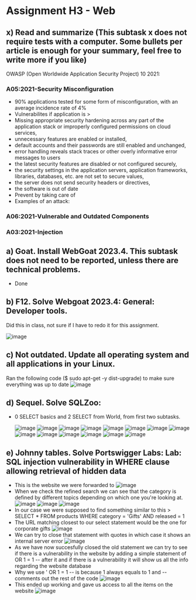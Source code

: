 # Assignment H3 - Web

## x) Read and summarize (This subtask x does not require tests with a computer. Some bullets per article is enough for your summary, feel free to write more if you like)
OWASP (Open Worldwide Application Security Project) 10 2021:
### A05:2021-Security Misconfiguration
- 90% applications tested for some form of misconfiguration, with an average incidence rate of 4%
- Vulnerabilites if application is >
- Missing appropriate security hardening across any part of the application stack or improperly configured permissions on cloud services,
- unnecessary features are enabled or installed,
- default accounts and their passwords are still enabled and unchanged,
- error handling reveals stack traces or other overly informative error messages to users
- the latest security features are disabled or not configured securely,
- the security settings in the application servers, application frameworks, libraries, databases, etc. are not set to secure values,
- the server does not send security headers or directives,
- the software is out of date <br  />  
- Prevent by taking care of
- Examples of an attack:

### A06:2021-Vulnerable and Outdated Components
### A03:2021-Injection

## a) Goat. Install WebGoat 2023.4. This subtask does not need to be reported, unless there are technical problems.
- Done
  
## b) F12. Solve Webgoat 2023.4: General: Developer tools.
Did this in class, not sure if I have to redo it for this assignment.
  
![image](https://github.com/Karoqnq/bite_spring2024_is/assets/112175331/b7293e13-b0b4-4e81-8155-f25aee1176ae)

  
## c) Not outdated. Update all operating system and all applications in your Linux.
Ran the following code ($ sudo apt-get -y dist-upgrade) to make sure everything was up to date
![image](https://github.com/Karoqnq/bite_spring2024_is/assets/112175331/1668da20-5c4b-4d1b-9a59-27611130dac7)

## d) Sequel. Solve SQLZoo:
-  0 SELECT basics and 2 SELECT from World, from first two subtasks.
  
    ![image](https://github.com/Karoqnq/bite_spring2024_is/assets/112175331/c4c9a1cc-c86c-441e-8060-530ce14cef5f)
    ![image](https://github.com/Karoqnq/bite_spring2024_is/assets/112175331/9414bb55-7667-456f-80ff-00bb13fcb5bd)
    ![image](https://github.com/Karoqnq/bite_spring2024_is/assets/112175331/ab8dd78f-576b-42a9-8c50-7ee2aa58d68c)
    ![image](https://github.com/Karoqnq/bite_spring2024_is/assets/112175331/99b972c8-d6b0-4256-85f7-b2929436cd9e)
    ![image](https://github.com/Karoqnq/bite_spring2024_is/assets/112175331/81011b0f-252d-41f0-9af3-9235848ced3e)
    ![image](https://github.com/Karoqnq/bite_spring2024_is/assets/112175331/212a8190-43e3-48c9-a870-96da90e5121a)
    ![image](https://github.com/Karoqnq/bite_spring2024_is/assets/112175331/5abee2c9-472e-43f1-a964-02a17e462b01)
    ![image](https://github.com/Karoqnq/bite_spring2024_is/assets/112175331/477f53e1-bbb0-474e-a8f7-c8ba23818efb)
    ![image](https://github.com/Karoqnq/bite_spring2024_is/assets/112175331/db5cc09d-ba33-496c-85c2-c1b1a054c7da)
    ![image](https://github.com/Karoqnq/bite_spring2024_is/assets/112175331/a58b49f5-66e3-4f2f-b390-7bbba36b3893)
    ![image](https://github.com/Karoqnq/bite_spring2024_is/assets/112175331/cf3bb0c4-ef0f-410a-9a3c-ae6550515334)
    ![image](https://github.com/Karoqnq/bite_spring2024_is/assets/112175331/5665c9a8-03e5-4d90-a06b-d4d575d2a40a)
    ![image](https://github.com/Karoqnq/bite_spring2024_is/assets/112175331/d72cf6dc-bd8b-4349-ba82-4ab63b81388c)
    ![image](https://github.com/Karoqnq/bite_spring2024_is/assets/112175331/e9babd43-3dda-4bc1-8f16-fcaa2a54d14f)
    
## e) Johnny tables. Solve Portswigger Labs: Lab: SQL injection vulnerability in WHERE clause allowing retrieval of hidden data
- This is the website we were forwarded to
![image](https://github.com/Karoqnq/bite_spring2024_is/assets/112175331/c135d8e6-8bde-4cff-a8a8-1b87859fcb71)
- When we check the refined search we can see that the category is defined by different topics depending on which one you're looking at. 
![image](https://github.com/Karoqnq/bite_spring2024_is/assets/112175331/41eb7d54-072b-43c3-987c-a4e09494f3a4)
![image](https://github.com/Karoqnq/bite_spring2024_is/assets/112175331/eaab5d80-9029-404b-afb5-10d287897950)
![image](https://github.com/Karoqnq/bite_spring2024_is/assets/112175331/0b2ce47c-3cdd-4960-b1cf-7a6afe0e3c3b)
- In our case we were supposed to find something similar to this > SELECT * FROM products WHERE category = 'Gifts' AND released = 1
- The URL matching closest to our select statement would be the one for corporate gifts
![image](https://github.com/Karoqnq/bite_spring2024_is/assets/112175331/067984b7-5979-4082-a33e-ef9c7ac081d6)
- We can try to close that statement with quotes in which case it shows an internal server error
![image](https://github.com/Karoqnq/bite_spring2024_is/assets/112175331/836fc43b-ddd9-41cd-a266-7e5fa2b8ac71)
- As we have now succesfully closed the old statement we can try to see if there is a vulnerability in the website by adding a simple statement of OR 1 = 1 -- after it and if there is a vulnerability it will show us all the info regarding the website database
- Why we use ' OR 1 = 1 -- is because 1 always equals to 1 and -- comments out the rest of the code
![image](https://github.com/Karoqnq/bite_spring2024_is/assets/112175331/d19bfe53-b02e-4b05-94d9-cb3658cf8096)
- This ended up working and gave us access to all the items on the website
![image](https://github.com/Karoqnq/bite_spring2024_is/assets/112175331/708a2321-5a0e-438b-8f83-9be382472363)








